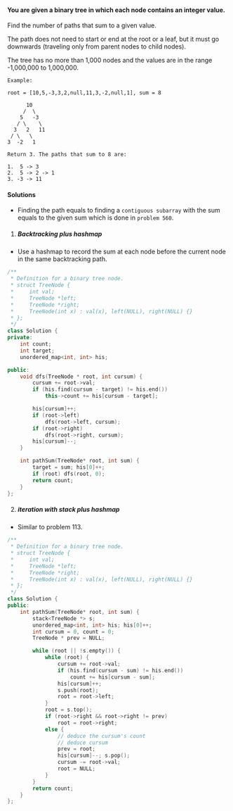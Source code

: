 #### You are given a binary tree in which each node contains an integer value.

Find the number of paths that sum to a given value.

The path does not need to start or end at the root or a leaf, but it must go downwards (traveling only from parent nodes to child nodes).

The tree has no more than 1,000 nodes and the values are in the range -1,000,000 to 1,000,000.

```
Example:

root = [10,5,-3,3,2,null,11,3,-2,null,1], sum = 8

      10
     /  \
    5   -3
   / \    \
  3   2   11
 / \   \
3  -2   1

Return 3. The paths that sum to 8 are:

1.  5 -> 3
2.  5 -> 2 -> 1
3. -3 -> 11
```

#### Solutions

- Finding the path equals to finding a `contiguous subarray` with the sum equals to the given sum which is done in `problem 560`.

1. ##### Backtracking plus hashmap

- Use a hashmap to record the sum at each node before the current node in the same backtracking path.

```cpp
/**
 * Definition for a binary tree node.
 * struct TreeNode {
 *     int val;
 *     TreeNode *left;
 *     TreeNode *right;
 *     TreeNode(int x) : val(x), left(NULL), right(NULL) {}
 * };
 */
class Solution {
private:
    int count;
    int target;
    unordered_map<int, int> his;

public:
    void dfs(TreeNode * root, int cursum) {
        cursum += root->val;
        if (his.find(cursum - target) != his.end())
            this->count += his[cursum - target];

        his[cursum]++;
        if (root->left)
            dfs(root->left, cursum);
        if (root->right)
            dfs(root->right, cursum);
        his[cursum]--;
    }

    int pathSum(TreeNode* root, int sum) {
        target = sum; his[0]++;
        if (root) dfs(root, 0);
        return count;
    }
};
```

2. ##### iteration with stack plus hashmap

- Similar to problem 113.

```cpp
/**
 * Definition for a binary tree node.
 * struct TreeNode {
 *     int val;
 *     TreeNode *left;
 *     TreeNode *right;
 *     TreeNode(int x) : val(x), left(NULL), right(NULL) {}
 * };
 */
class Solution {
public:
    int pathSum(TreeNode* root, int sum) {
        stack<TreeNode *> s;
        unordered_map<int, int> his; his[0]++;
        int cursum = 0, count = 0;
        TreeNode * prev = NULL;

        while (root || !s.empty()) {
            while (root) {
                cursum += root->val;
                if (his.find(cursum - sum) != his.end())
                    count += his[cursum - sum];
                his[cursum]++;
                s.push(root);
                root = root->left;
            }
            root = s.top();
            if (root->right && root->right != prev)
                root = root->right;
            else {
                // deduce the cursum's count
                // deduce cursum
                prev = root;
                his[cursum]--; s.pop();
                cursum -= root->val;
                root = NULL;
            }
        }
        return count;
    }
};
```
